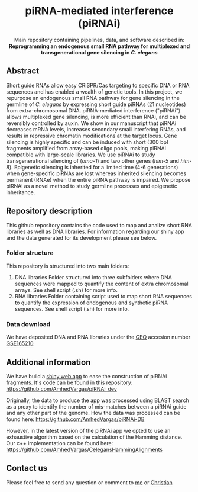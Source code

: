 
<h1 align="center">piRNA-mediated interference (piRNAi)</h1>
<p align="center">
Main repository containing pipelines, data, and software described in: <br><b>Reprogramming an endogenous small RNA pathway for multiplexed and transgenerational gene silencing in <i>C. elegans</i></b>
</p>

## Abstract
Short guide RNAs allow easy CRISPR/Cas targeting to specific DNA or RNA sequences and has enabled a wealth of genetic tools. In this project, we repurpose an endogenous small RNA pathway for gene silencing in the germline of *C. elegans* by expressing short guide piRNAs (21 nucleotides) from extra-chromosomal DNA. piRNA-mediated interference ("piRNAi") allows multiplexed gene silencing, is more efficient than RNAi, and can be reversibly controlled by auxin. We show in our manuscript that piRNAi decreases mRNA levels, increases secondary small interfering RNAs, and results in repressive chromatin modifications at the target locus. Gene silencing is highly specific and can be induced with short (300 bp) fragments amplified from array-based oligo pools, making piRNAi compatible with large-scale libraries. We use piRNAi to study transgenerational silencing of (*oma-1*) and two other genes (*him-5* and *him-8*). Epigenetic silencing is inherited for a limited time (4-6 generations) when gene-specific piRNAs are lost whereas inherited silencing becomes permanent (RNAe) when the entire piRNA pathway is impaired. We propose piRNAi as a novel method to study germline processes and epigenetic inheritance.

## Repository description
This github repository contains the code used to map and analize short RNA libraries as well as DNA libraries. For information regarding our shiny app and the data generated for its development please see below.

### Folder structure
This repository is structured into two main folders:
1. DNA libraries
Folder structured into three subfolders where DNA sequences were mapped to quantify the content of extra chromosomal arrays. See shell script (.sh) for more info.
2. RNA libraries
Folder containing script used to map short RNA sequences to quantify the expression of endogenous and synthetic piRNA sequences. See shell script (.sh) for more info.

### Data download
We have deposited DNA and RNA libraries under the [GEO](https://www.ncbi.nlm.nih.gov/geo/) accesion number [GSE165210](https://www.ncbi.nlm.nih.gov/geo/query/acc.cgi?acc=GSE165210)

## Additional information
We have build a [shiny web app](https://wormbuilder.dev/piRNAi/) to ease the construction of piRNAi fragments. 
It's code can be found in this repository: https://github.com/AmhedVargas/piRNAi_dev

Originally, the data to produce the app was processed using BLAST search as a proxy to identify the number of mis-matches between a piRNAi guide and any other part of the genome. How the data was processed can be found here: https://github.com/AmhedVargas/piRNAi-DB

However, in the latest version of the piRNAi app we opted to use an exhaustive algorithm based on the calculation of the Hamming distance. Our c++ implementation can be found here: https://github.com/AmhedVargas/CelegansHammingAlignments

## Contact us
Please feel free to send any question or comment to [me](mailto:avargas0lcg@gmail.com) or [Christian](mailto:cfjensen@kaust.edu.sa)
